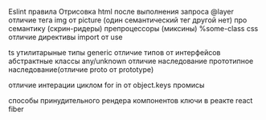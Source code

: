 Eslint правила
Отрисовка html после выполнения запроса
@layer
отличие тега img от picture (один семантический тег другой нет)
про семантику (скрин-ридеры)
препроцессоры (миксины)
%some-class
css отличие директивы import от use

ts
утилитарыные типы
generic
отличие типов от интерфейсов
абстрактные классы
any/unknown отличие
наследование
прототипное наследование(отличие proto от prototype)

отличие интерации циклом for in от object.keys
промисы

способы принудительного рендера компонентов
ключи в реакте
react fiber